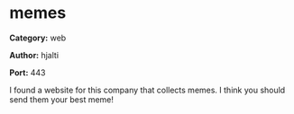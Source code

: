 # memes
**Category:** web

**Author:** hjalti

**Port:** 443

I found a website for this company that collects memes. I think you should
send them your best meme!

